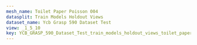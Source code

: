 ```yaml
---
mesh_name: Toilet Paper Poisson 004
datasplit: Train Models Holdout Views
dataset_name: Ycb Grasp 590 Dataset Test
view: _1_5_10
key: YCB_GRASP_590_Dataset_Test_train_models_holdout_views_toilet_paper_poisson_004__1_5_10
---
```

